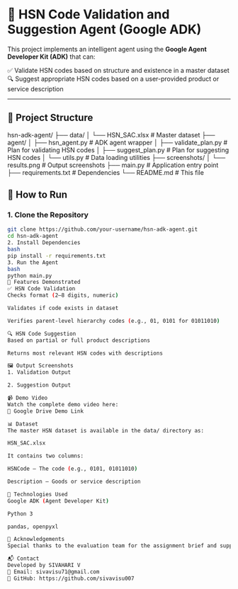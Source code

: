 # 🧠 HSN Code Validation and Suggestion Agent (Google ADK)

This project implements an intelligent agent using the **Google Agent Developer Kit (ADK)** that can:

✅ Validate HSN codes based on structure and existence in a master dataset  
🔍 Suggest appropriate HSN codes based on a user-provided product or service description

---

## 📁 Project Structure

hsn-adk-agent/
├── data/
│ └── HSN_SAC.xlsx # Master dataset
├── agent/
│ ├── hsn_agent.py # ADK agent wrapper
│ ├── validate_plan.py # Plan for validating HSN codes
│ ├── suggest_plan.py # Plan for suggesting HSN codes
│ └── utils.py # Data loading utilities
├── screenshots/
│ └── results.png # Output screenshots
├── main.py # Application entry point
├── requirements.txt # Dependencies
└── README.md # This file

## 🚀 How to Run

### 1. Clone the Repository

```bash
git clone https://github.com/your-username/hsn-adk-agent.git
cd hsn-adk-agent
2. Install Dependencies
bash
pip install -r requirements.txt
3. Run the Agent
bash
python main.py
🧪 Features Demonstrated
✅ HSN Code Validation
Checks format (2–8 digits, numeric)

Validates if code exists in dataset

Verifies parent-level hierarchy codes (e.g., 01, 0101 for 01011010)

🔍 HSN Code Suggestion
Based on partial or full product descriptions

Returns most relevant HSN codes with descriptions

🖼️ Output Screenshots
1. Validation Output

2. Suggestion Output

📹 Demo Video
Watch the complete demo video here:
📎 Google Drive Demo Link

📊 Dataset
The master HSN dataset is available in the data/ directory as:

HSN_SAC.xlsx

It contains two columns:

HSNCode – The code (e.g., 0101, 01011010)

Description – Goods or service description

🧠 Technologies Used
Google ADK (Agent Developer Kit)

Python 3

pandas, openpyxl

🙌 Acknowledgements
Special thanks to the evaluation team for the assignment brief and support.

📬 Contact
Developed by SIVAHARI V
📧 Email: sivavisu71@gmail.com
🔗 GitHub: https://github.com/sivavisu007
